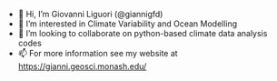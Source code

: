 - 👋 Hi, I’m Giovanni Liguori (@giannigfd) 
- 👀 I’m interested in Climate Variability and Ocean Modelling 
- 💞️ I’m looking to collaborate on python-based climate data analysis codes
- 📫 For more information see my website at https://gianni.geosci.monash.edu/

<!---
giannigfd/giannigfd is a ✨ special ✨ repository because its `README.md` (this file) appears on your GitHub profile.
You can click the Preview link to take a look at your changes.
--->
